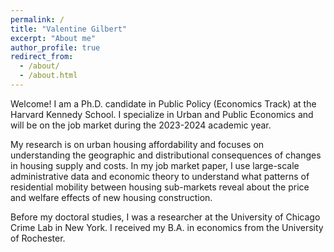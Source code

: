 ```yaml
---
permalink: /
title: "Valentine Gilbert"
excerpt: "About me"
author_profile: true
redirect_from: 
  - /about/
  - /about.html
---
```


Welcome! I am a Ph.D. candidate in Public Policy (Economics Track) at the Harvard Kennedy School. I specialize in Urban and Public Economics and will be on the job market during the 2023-2024 academic year.

My research is on urban housing affordability and focuses on understanding the geographic and distributional consequences of changes in housing supply and costs. In my job market paper, I use large-scale administrative data and economic theory to understand what patterns of residential mobility between housing sub-markets reveal about the price and welfare effects of new housing construction.

Before my doctoral studies, I was a researcher at the University of Chicago Crime Lab in New York. I received my B.A. in economics from the University of Rochester.